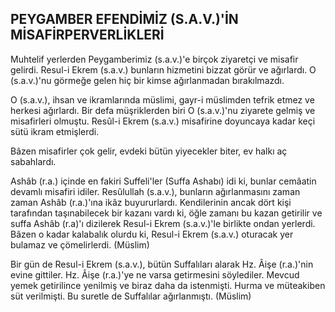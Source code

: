 ## PEYGAMBER EFENDİMİZ (S.A.V.)'İN MİSAFİRPERVERLİKLERİ

Muhtelif yerlerden Peygamberimiz (s.a.v.)'e birçok ziyaretçi ve misafir gelirdi. Resul-i Ekrem (s.a.v.) bunların hizmetini bizzat görür ve ağırlardı. O (s.a.v.)'nu görmeğe gelen hiç bir kimse ağırlanmadan bırakılmazdı.

O (s.a.v.), ihsan ve ikramlarında müslimi, gayr-i müslimden tefrik etmez ve herkesi ağır­lardı. Bir defa müşriklerden biri O (s.a.v.)'nu zi­yarete gelmiş ve misafirleri olmuştu. Resûl-i Ek­rem (s.a.v.) misafirine doyuncaya kadar keçi sü­tü ikram etmişlerdi.

Bâzen misafirler çok gelir, evdeki bütün yi­yecekler biter, ev halkı aç sabahlardı.

Ashâb (r.a.) içinde en fakiri Suffeli'ler (Suffa Ashabı) idi ki, bunlar cemâatin devamlı misafiri idiler. Resûlullah (s.a.v.), bunların ağırlan­masını zaman zaman Ashâb (r.a.)'ına ikâz buyu­rurlardı. Kendilerinin ancak dört kişi tarafından taşınabilecek bir kazanı vardı ki, öğle zamanı bu kazan getirilir ve suffa Ashâb (r.a)'ı dizilerek Resul-i Ekrem (s.a.v.)'le birlikte ondan yerlerdi. Bâzen o kadar kalabalık olurdu ki, Resul-i Ek­rem (s.a.v.) oturacak yer bulamaz ve çömelirlerdi. (Müslim)

Bir gün de Resul-i Ekrem (s.a.v.), bütün Suffalıları alarak Hz. Âişe (r.a.)'nin evine gittiler. Hz. Âişe (r.a.)'ye ne varsa getirmesini söylediler. Mevcud yemek getirilince yenilmiş ve biraz da­ha da istenmişti. Hurma ve müteakiben süt ve­rilmişti. Bu suretle de Suffalılar ağırlanmıştı. (Müslim)
